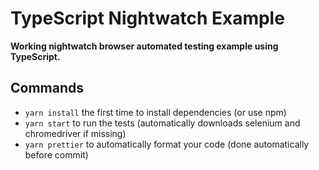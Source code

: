 # TypeScript Nightwatch Example
**Working nightwatch browser automated testing example using TypeScript.**

## Commands
- `yarn install` the first time to install dependencies (or use npm)
- `yarn start` to run the tests (automatically downloads selenium and chromedriver if missing)
- `yarn prettier` to automatically format your code (done automatically before commit)